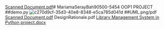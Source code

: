 [Scanned Document.pdf](https://github.com/user-attachments/files/23203920/Scanned.Document.pdf)# MariamaSerayBah90500-5454
OOP1 PROJECT
##demo.py
![c270d9cf-35d3-40e8-8348-e5ca785d041d](https://github.com/user-attachments/assets/fda7dc17-0cfa-408a-9fe9-f6ba8b76ce03)
##UML.png/pdf
[Scanned Document.pdf](https://github.com/user-attachments/files/23203908/Scanned.Document.pdf)
DesignRationale.pdf
[Library Management System in Python project.docx](https://github.com/user-attachments/files/23203930/Library.Management.System.in.Python.project.docx)
